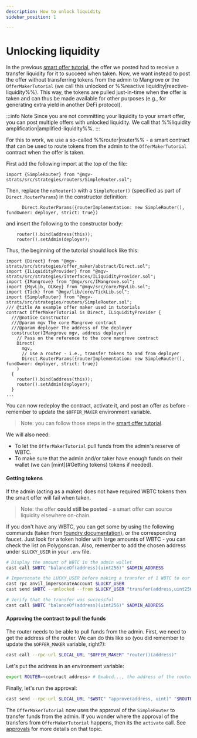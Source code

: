 ```yaml
---
description: How to unlock liquidity
sidebar_position: 1

---
```


# Unlocking liquidity

In the previous [smart offer tutorial](../getting-started/smart-offer.md), the offer we posted had to receive a transfer liquidity for it to succeed when taken. Now, we want instead to post the offer without transferring tokens from the admin to Mangrove or the `OfferMakerTutorial` (we call this unlocked or %%reactive liquidity|reactive-liquidity%%). This way, the tokens are pulled just-in-time when the offer is taken and can thus be made available for other purposes (e.g., for generating extra yield in another DeFi protocol).

:::info Note
Since you are not committing your liquidity to your smart offer, you can post multiple offers with unlocked liquidity. We call that %%liquidity amplification|amplified-liquidity%%.
:::

For this to work, we use a so-called %%router|router%% - a smart contract that can be used to route tokens from the admin to the `OfferMakerTutorial` contract when the offer is taken.<br />

First add the following import at the top of the file:

```solidity
import {SimpleRouter} from "@mgv-strats/src/strategies/routers/SimpleRouter.sol";
```

Then, replace the `noRouter()` with a `SimpleRouter()` (specified as part of `Direct.RouterParams`) in the constructor definition:

```solidity
      Direct.RouterParams({routerImplementation: new SimpleRouter(), fundOwner: deployer, strict: true})
```

and insert the following to the constructor body:

```solidity
    router().bind(address(this));
    router().setAdmin(deployer);
```
Thus, the beginning of the tutorial should look like this:

```solidity
import {Direct} from "@mgv-strats/src/strategies/offer_maker/abstract/Direct.sol";
import {ILiquidityProvider} from "@mgv-strats/src/strategies/interfaces/ILiquidityProvider.sol";
import {IMangrove} from "@mgv/src/IMangrove.sol";
import {MgvLib, OLKey} from "@mgv/src/core/MgvLib.sol";
import {Tick} from "@mgv/lib/core/TickLib.sol";
import {SimpleRouter} from "@mgv-strats/src/strategies/routers/SimpleRouter.sol";
/// @title An example offer maker used in tutorials
contract OfferMakerTutorial is Direct, ILiquidityProvider {
  ///@notice Constructor
  ///@param mgv The core Mangrove contract
  ///@param deployer The address of the deployer
  constructor(IMangrove mgv, address deployer)
    // Pass on the reference to the core mangrove contract
    Direct(
      mgv,
      // Use a router - i.e., transfer tokens to and from deployer
      Direct.RouterParams({routerImplementation: new SimpleRouter(), fundOwner: deployer, strict: true})
    )
  {
    router().bind(address(this));
    router().setAdmin(deployer);
  }
...
```
You can now redeploy the contract, activate it, and post an offer as before - remember to update the `$OFFER_MAKER` environment variable.
> Note: you can follow those steps in the [smart offer tutorial](../getting-started/smart-offer.md).


We will also need:
* To let the `OfferMakerTutorial` pull funds from the admin's reserve of WBTC.
* To make sure that the admin and/or taker have enough funds on their wallet (we can [mint](#Getting tokens) tokens if needed).

#### Getting tokens

If the admin (acting as a maker) does not have required WBTC tokens then the smart offer will fail when taken.
> Note: the offer **could still be posted** - a smart offer can source liquidity elsewhere on-chain.

If you don't have any WBTC, you can get some by using the following commands (taken from [foundry documentation](https://book.getfoundry.sh/tutorials/forking-mainnet-with-cast-anvil)), or the corresponding faucet. Just look for a token holder with large amounts of WBTC - you can check the list on Polygonscan. Also, remember to add the chosen address under `$LUCKY_USER` in your `.env` file. 

```bash
# Display the amount of WBTC in the admin wallet 
cast call $WBTC "balanceOf(address)(uint256)" $ADMIN_ADDRESS

# Impersonate the LUCKY_USER before making a transfer of 1 WBTC to our admin wallet
cast rpc anvil_impersonateAccount $LUCKY_USER
cast send $WBTC --unlocked --from $LUCKY_USER "transfer(address,uint256)(bool)" $ADMIN_ADDRESS 100000000

# Verify that the transfer was successful
cast call $WBTC "balanceOf(address)(uint256)" $ADMIN_ADDRESS
```

#### Approving the contract to pull the funds

The router needs to be able to pull funds from the admin. First, we need to get the address of the router. We can do this like so (you did remember to update the `$OFFER_MAKER` variable, right?):

```bash
cast call --rpc-url $LOCAL_URL "$OFFER_MAKER" "router()(address)"
```
Let's put the address in an environment variable:

```bash
export ROUTER=<contract address> # 0xabcd..., the address of the router returned by the previous command
```

Finally, let's run the approval:

```bash
cast send --rpc-url $LOCAL_URL "$WBTC" "approve(address, uint)" "$ROUTER" 100000000 --private-key "$PRIVATE_KEY"
```


The `OfferMakerTutorial` now uses the approval of the `SimpleRouter` to transfer funds from the admin. If you wonder where the approval of the transfers from `OfferMakerTutorial` happens, then its the `activate` call. See [approvals](../guides/approvals.md) for more details on that topic.

